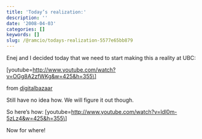 ```yaml
---
title: 'Today’s realization:'
description: ''
date: '2008-04-03'
categories: []
keywords: []
slug: /@ramcio/todays-realization-5577e65bb879
---
```


Enej and I decided today that we need to start making this a reality at UBC:

\[youtube=http://www.youtube.com/watch?v=OGg8A2zfWKg&w=425&h=355\]

from [digitalbazaar](http://wiki.digitalbazaar.com/en/Semantic-web-intro)

Still have no idea how. We will figure it out though.

So here’s how:
\[youtube=http://www.youtube.com/watch?v=ldl0m-5zLz4&w=425&h=355\]

Now for where!